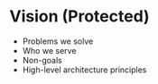 # Vision (Protected)
- Problems we solve
- Who we serve
- Non-goals
- High-level architecture principles
